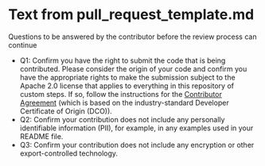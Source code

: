 # Text from pull_request_template.md
Questions to be answered by the contributor before the review process can continue

* Q1: Confirm you have the right to submit the code that is being contributed. Please consider the origin of your code and confirm you have the appropriate rights to make the submission subject to the Apache 2.0 license that applies to everything in this repository of custom steps. If so, follow the instructions for the [Contributor Agreement](ContributorAgreement.txt) (which is based on the industry-standard Developer Certificate of Origin (DCO)).
* Q2: Confirm your contribution does not include any personally identifiable information (PII), for example, in any examples used in your README file.
* Q3: Confirm your contribution does not include any encryption or other export-controlled technology.

